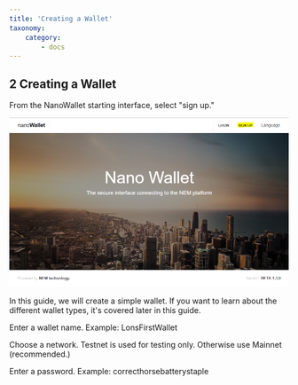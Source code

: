 ```yaml
---
title: 'Creating a Wallet'
taxonomy:
    category:
        - docs
---
```


## 2 Creating a Wallet
From the NanoWallet starting interface, select "sign up."

![](Sign%20Up.png)

In this guide, we will create a simple wallet. If you want to learn about the different wallet types, it's covered later in this guide.

Enter a wallet name. Example: LonsFirstWallet

Choose a network. Testnet is used for testing only. Otherwise use Mainnet (recommended.) 

Enter a password. Example: correcthorsebatterystaple

